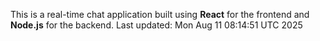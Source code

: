 This is a real-time chat application built using **React** for the frontend and **Node.js** for the backend.
Last updated: Mon Aug 11 08:14:51 UTC 2025
